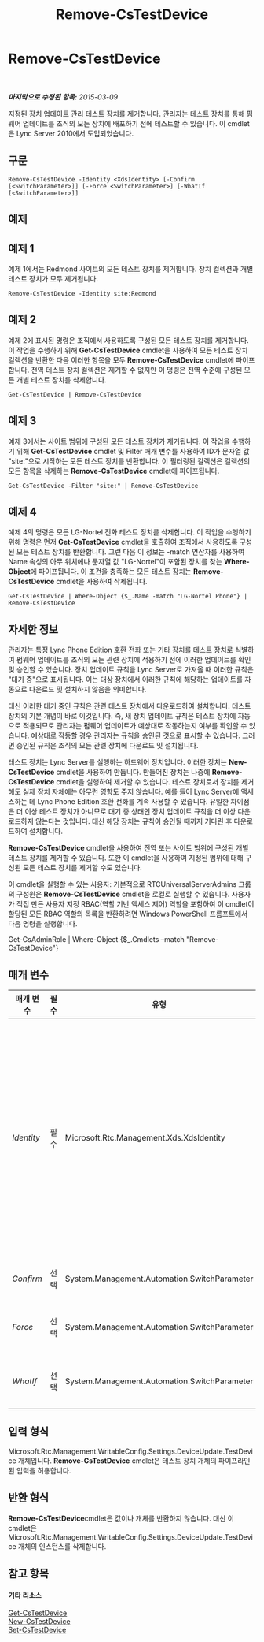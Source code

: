 ﻿---
title: Remove-CsTestDevice
TOCTitle: Remove-CsTestDevice
ms:assetid: 995111e0-2ab2-49a1-83f0-fc873f5b5426
ms:mtpsurl: https://technet.microsoft.com/ko-kr/library/Gg398790(v=OCS.15)
ms:contentKeyID: 49304482
ms.date: 08/24/2015
mtps_version: v=OCS.15
ms.translationtype: HT
---

# Remove-CsTestDevice

 

_**마지막으로 수정된 항목:** 2015-03-09_

지정된 장치 업데이트 관리 테스트 장치를 제거합니다. 관리자는 테스트 장치를 통해 펌웨어 업데이트를 조직의 모든 장치에 배포하기 전에 테스트할 수 있습니다. 이 cmdlet은 Lync Server 2010에서 도입되었습니다.

## 구문

    Remove-CsTestDevice -Identity <XdsIdentity> [-Confirm [<SwitchParameter>]] [-Force <SwitchParameter>] [-WhatIf [<SwitchParameter>]]

## 예제

## 예제 1

예제 1에서는 Redmond 사이트의 모든 테스트 장치를 제거합니다. 장치 컬렉션과 개별 테스트 장치가 모두 제거됩니다.

    Remove-CsTestDevice -Identity site:Redmond

## 예제 2

예제 2에 표시된 명령은 조직에서 사용하도록 구성된 모든 테스트 장치를 제거합니다. 이 작업을 수행하기 위해 **Get-CsTestDevice** cmdlet을 사용하여 모든 테스트 장치 컬렉션을 반환한 다음 이러한 항목을 모두 **Remove-CsTestDevice** cmdlet에 파이프합니다. 전역 테스트 장치 컬렉션은 제거할 수 없지만 이 명령은 전역 수준에 구성된 모든 개별 테스트 장치를 삭제합니다.

    Get-CsTestDevice | Remove-CsTestDevice

## 예제 3

예제 3에서는 사이트 범위에 구성된 모든 테스트 장치가 제거됩니다. 이 작업을 수행하기 위해 **Get-CsTestDevice** cmdlet 및 Filter 매개 변수를 사용하여 ID가 문자열 값 "site:"으로 시작하는 모든 테스트 장치를 반환합니다. 이 필터링된 컬렉션은 컬렉션의 모든 항목을 삭제하는 **Remove-CsTestDevice** cmdlet에 파이프됩니다.

    Get-CsTestDevice -Filter "site:" | Remove-CsTestDevice

## 예제 4

예제 4의 명령은 모든 LG-Nortel 전화 테스트 장치를 삭제합니다. 이 작업을 수행하기 위해 명령은 먼저 **Get-CsTestDevice** cmdlet을 호출하여 조직에서 사용하도록 구성된 모든 테스트 장치를 반환합니다. 그런 다음 이 정보는 -match 연산자를 사용하여 Name 속성의 아무 위치에나 문자열 값 "LG-Nortel"이 포함된 장치를 찾는 **Where-Object**에 파이프됩니다. 이 조건을 충족하는 모든 테스트 장치는 **Remove-CsTestDevice** cmdlet을 사용하여 삭제됩니다.

    Get-CsTestDevice | Where-Object {$_.Name -match "LG-Nortel Phone"} | Remove-CsTestDevice

## 자세한 정보

관리자는 특정 Lync Phone Edition 호환 전화 또는 기타 장치를 테스트 장치로 식별하여 펌웨어 업데이트를 조직의 모든 관련 장치에 적용하기 전에 이러한 업데이트를 확인 및 승인할 수 있습니다. 장치 업데이트 규칙을 Lync Server로 가져올 때 이러한 규칙은 "대기 중"으로 표시됩니다. 이는 대상 장치에서 이러한 규칙에 해당하는 업데이트를 자동으로 다운로드 및 설치하지 않음을 의미합니다.

대신 이러한 대기 중인 규칙은 관련 테스트 장치에서 다운로드하여 설치합니다. 테스트 장치의 기본 개념이 바로 이것입니다. 즉, 새 장치 업데이트 규칙은 테스트 장치에 자동으로 적용되므로 관리자는 펌웨어 업데이트가 예상대로 작동하는지 여부를 확인할 수 있습니다. 예상대로 작동할 경우 관리자는 규칙을 승인된 것으로 표시할 수 있습니다. 그러면 승인된 규칙은 조직의 모든 관련 장치에 다운로드 및 설치됩니다.

테스트 장치는 Lync Server를 실행하는 하드웨어 장치입니다. 이러한 장치는 **New-CsTestDevice** cmdlet을 사용하여 만듭니다. 만들어진 장치는 나중에 **Remove-CsTestDevice** cmdlet을 실행하여 제거할 수 있습니다. 테스트 장치로서 장치를 제거해도 실제 장치 자체에는 아무런 영향도 주지 않습니다. 예를 들어 Lync Server에 액세스하는 데 Lync Phone Edition 호환 전화를 계속 사용할 수 있습니다. 유일한 차이점은 더 이상 테스트 장치가 아니므로 대기 중 상태인 장치 업데이트 규칙을 더 이상 다운로드하지 않는다는 것입니다. 대신 해당 장치는 규칙이 승인될 때까지 기다린 후 다운로드하여 설치합니다.

**Remove-CsTestDevice** cmdlet을 사용하여 전역 또는 사이트 범위에 구성된 개별 테스트 장치를 제거할 수 있습니다. 또한 이 cmdlet을 사용하여 지정된 범위에 대해 구성된 모든 테스트 장치를 제거할 수도 있습니다.

이 cmdlet을 실행할 수 있는 사용자: 기본적으로 RTCUniversalServerAdmins 그룹의 구성원은 **Remove-CsTestDevice** cmdlet을 로컬로 실행할 수 있습니다. 사용자가 직접 만든 사용자 지정 RBAC(역할 기반 액세스 제어) 역할을 포함하여 이 cmdlet이 할당된 모든 RBAC 역할의 목록을 반환하려면 Windows PowerShell 프롬프트에서 다음 명령을 실행합니다.

Get-CsAdminRole | Where-Object {$\_.Cmdlets –match "Remove-CsTestDevice"}

## 매개 변수


<table>
<colgroup>
<col style="width: 25%" />
<col style="width: 25%" />
<col style="width: 25%" />
<col style="width: 25%" />
</colgroup>
<thead>
<tr class="header">
<th>매개 변수</th>
<th>필수</th>
<th>유형</th>
<th>설명</th>
</tr>
</thead>
<tbody>
<tr class="odd">
<td><p><em>Identity</em></p></td>
<td><p>필수</p></td>
<td><p>Microsoft.Rtc.Management.Xds.XdsIdentity</p></td>
<td><p>제거할 테스트 장치의 Identity를 나타냅니다. 특정 장치를 제거하려면 범위(예: site:Redmond)와 장치 이름을 모두 포함합니다(예: -Identity &quot;site:Redmond/UCPhoneTest&quot;). 특정 사이트에서 모든 장치를 제거하려면 -Identity &quot;site:Redmond&quot; 형태의 구문을 사용합니다.</p>
<p>전역 범위에서도 테스트 장치를 제거할 수 있습니다. 전역 테스트 장치 컬렉션 자체는 제거할 수 없지만 다음 명령을 사용하여 전역 컬렉션에 저장된 모든 장치를 삭제할 수 있습니다.</p>
<p>Remove-CsTestDevice –Identity global</p></td>
</tr>
<tr class="even">
<td><p><em>Confirm</em></p></td>
<td><p>선택</p></td>
<td><p>System.Management.Automation.SwitchParameter</p></td>
<td><p>명령을 실행하기 전에 확인 메시지를 표시합니다.</p></td>
</tr>
<tr class="odd">
<td><p><em>Force</em></p></td>
<td><p>선택</p></td>
<td><p>System.Management.Automation.SwitchParameter</p></td>
<td><p>명령을 실행할 때 발생할 수 있는 심각하지 않은 오류 메시지를 표시하지 않습니다.</p></td>
</tr>
<tr class="even">
<td><p><em>WhatIf</em></p></td>
<td><p>선택</p></td>
<td><p>System.Management.Automation.SwitchParameter</p></td>
<td><p>명령을 실제로 실행하지 않고도 명령이 실행될 경우 발생할 수 있는 현상을 설명합니다.</p></td>
</tr>
</tbody>
</table>


## 입력 형식

Microsoft.Rtc.Management.WritableConfig.Settings.DeviceUpdate.TestDevice 개체입니다. **Remove-CsTestDevice** cmdlet은 테스트 장치 개체의 파이프라인된 입력을 허용합니다.

## 반환 형식

**Remove-CsTestDevice**cmdlet은 값이나 개체를 반환하지 않습니다. 대신 이 cmdlet은 Microsoft.Rtc.Management.WritableConfig.Settings.DeviceUpdate.TestDevice 개체의 인스턴스를 삭제합니다.

## 참고 항목

#### 기타 리소스

[Get-CsTestDevice](get-cstestdevice.md)  
[New-CsTestDevice](new-cstestdevice.md)  
[Set-CsTestDevice](set-cstestdevice.md)

